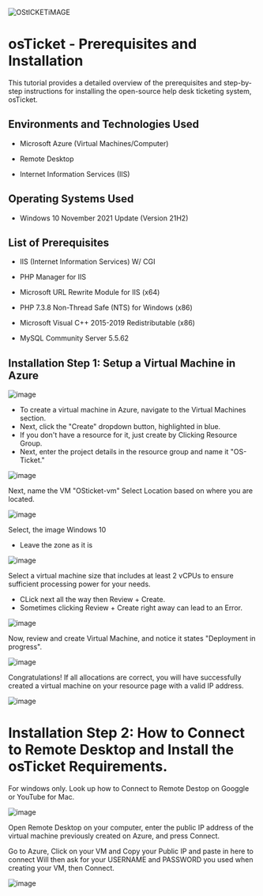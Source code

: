 ![OStICKETiMAGE](https://github.com/user-attachments/assets/0cfda3d5-1880-4b05-9f6c-6477908c4cc6)

# osTicket - Prerequisites and Installation

This tutorial provides a detailed overview of the prerequisites and step-by-step instructions for installing the open-source
 help desk ticketing system, osTicket.

## Environments and Technologies Used

* Microsoft Azure (Virtual Machines/Computer)

* Remote Desktop

* Internet Information Services (IIS)

## Operating Systems Used

* Windows 10 November 2021 Update (Version 21H2)

## List of Prerequisites

* IIS (Internet Information Services) W/ CGI

* PHP Manager for IIS

* Microsoft URL Rewrite Module for IIS (x64)

* PHP 7.3.8 Non-Thread Safe (NTS) for Windows (x86)

* Microsoft Visual C++ 2015-2019 Redistributable (x86)

* MySQL Community Server 5.5.62

## Installation Step 1: Setup a Virtual Machine in Azure
![image](https://github.com/user-attachments/assets/3f5b3d2a-61ec-45b3-b8ca-137cd69589f5)

* To create a virtual machine in Azure, navigate to the Virtual Machines section.
* Next, click the "Create" dropdown button, highlighted in blue.
* If you don't have a resource for it, just create by Clicking Resource Group.
*  Next, enter the project details in the resource group and name it "OS-Ticket."

![image](https://github.com/user-attachments/assets/d2ef7871-7804-4506-a8f1-6e79f4062115)

Next, name the VM "OSticket-vm"
Select Location based on where you are located.


![image](https://github.com/user-attachments/assets/3d9716dd-a373-43a6-ac74-96cbfb2aeafe)


Select, the image Windows 10

* Leave the zone as it is

![image](https://github.com/user-attachments/assets/96af12d4-fe8e-46da-a730-da3158b0ce4f)


Select a virtual machine size that includes at least 2 vCPUs to ensure sufficient processing power for your needs.

* CLick next all the way then Review + Create.
* Sometimes clicking Review + Create right away can lead to an Error.


![image](https://github.com/user-attachments/assets/9971b5fb-d069-4f47-b182-edc214d060f8)


Now, review and create Virtual Machine, and notice it states "Deployment in progress".

![image](https://github.com/user-attachments/assets/66206810-195f-4652-821f-a004ab17efe1)

Congratulations! If all allocations are correct, you will have successfully created a virtual machine on your resource page with a valid IP address.

![image](https://github.com/user-attachments/assets/4d639173-04dd-4d4a-a6e8-83e2a7ed8daf)


# Installation Step 2: How to Connect to Remote Desktop and Install the osTicket Requirements.

For windows only. Look up how to Connect to Remote Destop on Googgle or YouTube for Mac.

![image](https://github.com/user-attachments/assets/217532f8-398a-455c-861e-259e3ee329c3)

Open Remote Desktop on your computer, enter the public IP address of the virtual machine previously created on Azure, and press Connect.

Go to Azure, Click on your VM and Copy your Public IP and paste in here to connect
Will then ask for your USERNAME and PASSWORD you used when creating your VM, then Connect.

![image](https://github.com/user-attachments/assets/bc240fc9-1a9f-46a3-b4b5-e86055ea47da)




